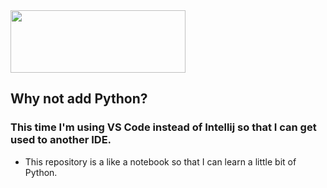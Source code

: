 <img src="https://www.python.org/static/img/python-logo.png" width="280" height="100"/>

## Why not add Python?

### This time I'm using VS Code instead of Intellij so that I can get used to another IDE.

- This repository is a like a notebook so that I can learn a little bit of Python.
